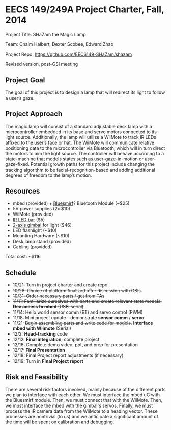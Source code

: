 EECS 149/249A Project Charter, Fall, 2014
=========================================
Project Title: SHaZam the Magic Lamp

Team: Chaim Halbert, Dexter Scobee, Edward Zhao

Project Repo: https://github.com/EECS149-SHaZam/shazam

Revised version, post-GSI meeting

## Project Goal
The goal of this project is to design a lamp that will redirect its light to follow a user’s gaze.


## Project Approach
The magic lamp will consist of a standard adjustable desk lamp with a microcontroller embedded in its base and servo motors connected to its light source. Additionally, the lamp will utilize a WiiMote to track IR LEDs affixed to the user’s face or hat. The WiiMote will communicate relative positioning data to the microcontroller via Bluetooth, which will in turn direct the motors to aim the light source. The controller will behave according to a state-machine that models states such as user-gaze-in-motion or user-gaze-fixed. Potential growth paths for this project include changing the tracking algorithm to be facial-recognition-based and adding additional degrees of freedom to the lamp’s motion.


## Resources
* mbed (provided) + [Bluesmirf](https://www.sparkfun.com/products/10938)? Bluetooth Module (~$25)
* 5V power supplies (2x $10)
* WiiMote (provided)
* [IR LED bar](http://www.monoprice.com/Product?seq=1&format=2&p_id=5669&CAWELAID=1329451925&CAGPSPN=pla&catargetid=320013720000066114&cadevice=c&gclid=Cj0KEQjwiJiiBRDh3Z-ctPfS5MgBEiQAAlkbQimVkChWKF0BtfEzTS-pzF3BSvLTc6MKdP7llvVJQGIaArIo8P8HAQ) ($5)
* [2-axis gimbal](http://www.dx.com/p/boscam-pan-tilt-camera-mount-gimbal-for-hd19-fpv-camera-recorder-w-servo-black-255234#.VEb5eovF-d4) for light ($46)
* LED flashlight (~$10)
* Mounting Hardware (~$10)
* Desk lamp stand (provided)
* Cabling (provided)

Total cost: ~$116


## Schedule
* ~~10/21: Turn in project charter and create repo~~
* ~~10/28: Choice of platform finalized after discussion with GSIs~~
* ~~10/31: Order necessary parts / get from TAs~~
* ~~11/11: Familiarize ourselves with parts and create relevant state models. **Dev access to mbed** (USB-serial)~~
* 11/14: Hello world sensor comm (BT) and servo control (PWM)
* 11/18: Mini project update - demonstrate **sensor comm** / **servo**
* 11/21: ~~Begin assembling parts and write code for models.~~ **Interface mbed with Wiimote** (Serial)
* 12/2: **Head-tracking** code
* 12/12: **Final integration**; complete project
* 12/16: Complete demo video, ppt, and prep for presentation
* 12/17: **Final Presentation**
* 12/18: Final Project report adjustments (if necessary)
* 12/19: Turn in **Final Project report**


## Risk and Feasibility
There are several risk factors involved, mainly because of the different parts we plan to interface with each other. We must interface the mbed uC with the Bluesmirf module. Then, we must connect that with the WiiMote. Then, we must interface the mbed with the gimbal's servos. Finally, we must process the IR camera data from the WiiMote to a heading vector. These processes are nontrivial (to us) and we anticipate a significant amount of the time will be spent on calibration and debugging.
